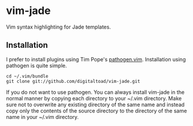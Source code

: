 # vim-jade #

Vim syntax highlighting for Jade templates.

Installation
------------

I prefer to install plugins using Tim Pope's 
[pathogen.vim](https://github.com/tpope/vim-pathogen).  Installation using
pathogen is quite simple.

    cd ~/.vim/bundle
    git clone git://github.com/digitaltoad/vim-jade.git

If you do not want to use pathogen.  You can always install vim-jade in the 
normal manner by copying each directory to your ~/.vim directory.  Make sure 
not to overwrite any existing directory of the same name and instead copy only 
the contents of the source directory to the directory of the same name in your 
~/.vim directory.
